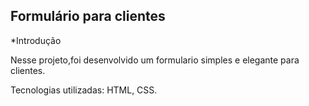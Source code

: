 ## Formulário para clientes

*Introdução

Nesse projeto,foi desenvolvido um formulario simples e elegante para clientes.

Tecnologias utilizadas: HTML, CSS.